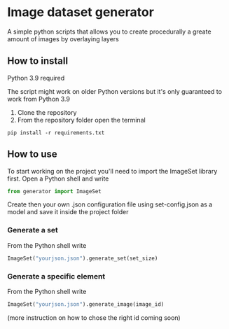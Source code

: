 # Image dataset generator
A simple python scripts that allows you to create procedurally a greate amount of images by overlaying layers 

## How to install
Python 3.9 required

The script might work on older Python versions but it's only guaranteed to work from Python 3.9 
1. Clone the repository
2. From the repository folder open the terminal
```shell
pip install -r requirements.txt
```

## How to use
To start working on the project you'll need to import the ImageSet library first.
Open a Python shell and write
```python
from generator import ImageSet 
```

Create then your own .json configuration file using set-config.json as a model and save it inside the project folder
### Generate a set
From the Python shell write
```python
ImageSet("yourjson.json").generate_set(set_size)
```
### Generate a specific element
From the Python shell write
```python
ImageSet("yourjson.json").generate_image(image_id)
```
(more instruction on how to chose the right id coming soon)
 
